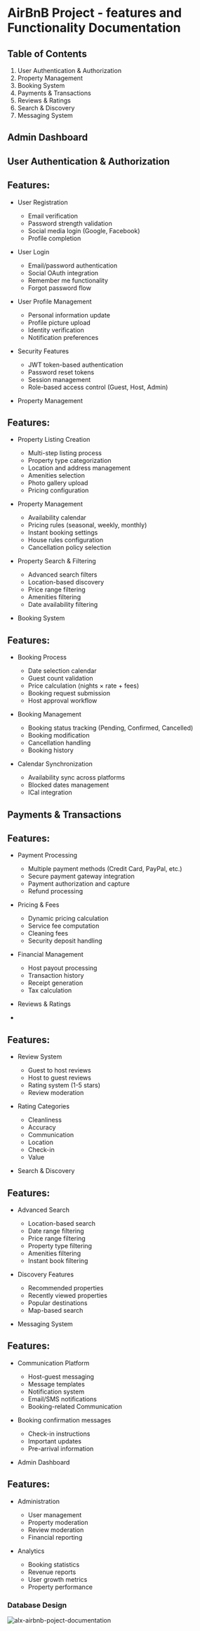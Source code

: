 # AirBnB Project - features and Functionality Documentation


## Table of Contents
1. User Authentication & Authorization
2. Property Management
3. Booking System
4. Payments & Transactions
5. Reviews & Ratings
6. Search & Discovery
7. Messaging System

## Admin Dashboard

## User Authentication & Authorization

## Features:
+ User Registration
    + Email verification
    + Password strength validation
    + Social media login (Google, Facebook)
    + Profile completion

+ User Login
    + Email/password authentication
    + Social OAuth integration
    + Remember me functionality
    + Forgot password flow
+ User Profile Management
    + Personal information update
    + Profile picture upload
    + Identity verification
    + Notification preferences

+ Security Features
    + JWT token-based authentication
    + Password reset tokens
    + Session management
    + Role-based access control (Guest, Host, Admin)

+ Property Management
  
## Features:
+ Property Listing Creation
    + Multi-step listing process
    + Property type categorization
    + Location and address management
    + Amenities selection
    + Photo gallery upload
    + Pricing configuration

+ Property Management
    + Availability calendar
    + Pricing rules (seasonal, weekly, monthly)
    + Instant booking settings
    + House rules configuration
    + Cancellation policy selection

+ Property Search & Filtering
    + Advanced search filters
    + Location-based discovery
    + Price range filtering
    + Amenities filtering
    + Date availability filtering

+ Booking System
  
## Features:
+ Booking Process
    + Date selection calendar
    + Guest count validation
    + Price calculation (nights × rate + fees)
    + Booking request submission
    + Host approval workflow

+ Booking Management
    + Booking status tracking (Pending, Confirmed, Cancelled)
    + Booking modification
    + Cancellation handling
    + Booking history

+ Calendar Synchronization
    + Availability sync across platforms
    + Blocked dates management
    + ICal integration

## Payments & Transactions

## Features:
+ Payment Processing
    + Multiple payment methods (Credit Card, PayPal, etc.)
    + Secure payment gateway integration
    + Payment authorization and capture
    + Refund processing
+ Pricing & Fees
    + Dynamic pricing calculation
    + Service fee computation
    + Cleaning fees
    + Security deposit handling

+ Financial Management
    + Host payout processing
    + Transaction history
    + Receipt generation
    + Tax calculation

+ Reviews & Ratings
+ 
## Features:
+ Review System
    + Guest to host reviews
    + Host to guest reviews
    + Rating system (1-5 stars)
    + Review moderation

+ Rating Categories
    + Cleanliness
    + Accuracy
    + Communication
    + Location
    + Check-in
    + Value

+ Search & Discovery
  
## Features:
+ Advanced Search
    + Location-based search
    + Date range filtering  
    + Price range filtering
    + Property type filtering
    + Amenities filtering
    + Instant book filtering

+ Discovery Features
    + Recommended properties
    + Recently viewed properties
    + Popular destinations
    + Map-based search

+ Messaging System
  
## Features:
+ Communication Platform
    + Host-guest messaging
    + Message templates
    + Notification system
    + Email/SMS notifications
    + Booking-related Communication

+ Booking confirmation messages
    + Check-in instructions
    + Important updates
    + Pre-arrival information

+ Admin Dashboard
  
## Features:
+ Administration
    + User management
    + Property moderation
    + Review moderation
    + Financial reporting

+ Analytics
    + Booking statistics
    + Revenue reports
    + User growth metrics
    + Property performance

### Database Design
![alx-airbnb-poject-documentation](./airbnb-feature-diagram.png)
